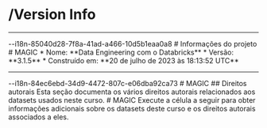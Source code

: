 # /Version Info
<hr>--i18n-85040d28-7f8a-41ad-a466-10d5b1eaa0a8
# Informações do projeto
# MAGIC
* Nome: **Data Engineering com o Databricks**
* Versão:  **3.1.5**
* Construído em: **20 de julho de 2023 às 18:13:52 UTC**

<hr>--i18n-84ec6ebd-34d9-4472-807c-e06dba92ca73
# MAGIC
## Direitos autorais
Esta seção documenta os vários direitos autorais relacionados aos datasets usados neste curso.
# MAGIC
Execute a célula a seguir para obter informações adicionais sobre os datasets deste curso e os direitos autorais associados a eles.

